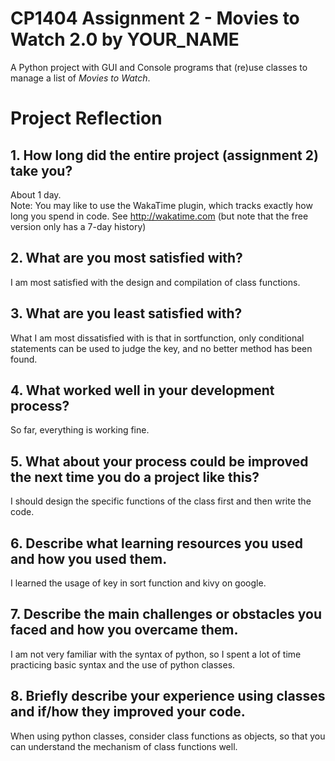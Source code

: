 # CP1404 Assignment 2 - Movies to Watch 2.0 by YOUR_NAME

A Python project with GUI and Console programs that (re)use classes to manage a list of *Movies to Watch*.


# Project Reflection

## 1. How long did the entire project (assignment 2) take you?
About 1 day.  
Note: You may like to use the WakaTime plugin, which tracks exactly how long you spend in code. 
See http://wakatime.com (but note that the free version only has a 7-day history)

## 2. What are you most satisfied with?
I am most satisfied with the design and compilation of class functions.

## 3. What are you least satisfied with?
What I am most dissatisfied with is that in sortfunction, only conditional statements can be used to judge the key, and no better method has been found.

## 4. What worked well in your development process?
So far, everything is working fine.

## 5. What about your process could be improved the next time you do a project like this?
I should design the specific functions of the class first and then write the code.

## 6. Describe what learning resources you used and how you used them.
I learned the usage of key in sort function and kivy on google.

## 7. Describe the main challenges or obstacles you faced and how you overcame them.
I am not very familiar with the syntax of python, so I spent a lot of time practicing basic syntax and the use of python classes.

## 8. Briefly describe your experience using classes and if/how they improved your code.
When using python classes, consider class functions as objects, so that you can understand the mechanism of class functions well.